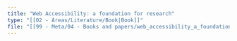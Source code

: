 ```yaml
---
title: "Web Accessibility: a foundation for research"
type: "[[02 - Areas/Literature/Book|Book]]"
file: "[[99 - Meta/04 - Books and papers/web_accessibility_a_foundation_of_research.pdf|web_accessibility_a_foundation_of_research]]"
---
```

